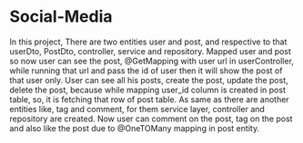 # Social-Media
In this project, There are two entities user and post, and respective to that userDto, PostDto, controller, service and repository.
Mapped user and post so now user can see the post, @GetMapping with user url in userController, while running that url and pass the id of user then it will show the post of that user only.
User can see all his posts, create the post, update the post, delete the post, because while mapping user_id column is created in post table, so, it is fetching that row of post table.
As same as there are another entities like, tag and comment, for them service layer, controller and repository are created. Now user can comment on the post, tag on the post and also like the post due to @OneTOMany mapping in post entity.

